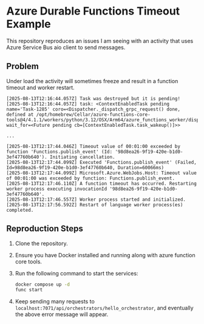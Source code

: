 # Azure Durable Functions Timeout Example

This repository reproduces an issues I am seeing with an activity that uses Azure Service Bus aio client to send messages.

## Problem

Under load the activity will sometimes freeze and result in a function timeout and worker restart.

```
[2025-08-13T12:16:44.057Z] Task was destroyed but it is pending!
[2025-08-13T12:16:44.057Z] task: <ContextEnabledTask pending name='Task-1285' coro=<Dispatcher._dispatch_grpc_request() done, defined at /opt/homebrew/Cellar/azure-functions-core-tools@4/4.1.1/workers/python/3.12/OSX/Arm64/azure_functions_worker/dispatcher.py:287> wait_for=<Future pending cb=[ContextEnabledTask.task_wakeup()]>>

...

[2025-08-13T12:17:44.046Z] Timeout value of 00:01:00 exceeded by function 'Functions.publish_event' (Id: '98d8ea26-9f19-420e-b1d0-3ef47760b640'). Initiating cancellation.
[2025-08-13T12:17:44.099Z] Executed 'Functions.publish_event' (Failed, Id=98d8ea26-9f19-420e-b1d0-3ef47760b640, Duration=60066ms)
[2025-08-13T12:17:44.099Z] Microsoft.Azure.WebJobs.Host: Timeout value of 00:01:00 was exceeded by function: Functions.publish_event.
[2025-08-13T12:17:46.110Z] A function timeout has occurred. Restarting worker process executing invocationId '98d8ea26-9f19-420e-b1d0-3ef47760b640'.
[2025-08-13T12:17:46.557Z] Worker process started and initialized.
[2025-08-13T12:17:56.592Z] Restart of language worker process(es) completed.
```

## Reproduction Steps

1. Clone the repository.
2. Ensure you have Docker installed and running along with azure function core tools.
3. Run the following command to start the services:

   ```bash
   docker compose up -d
   func start
   ```

4. Keep sending many requests to `localhost:7071/api/orchestrators/hello_orchestrator`, and eventually the above error message will appear.
